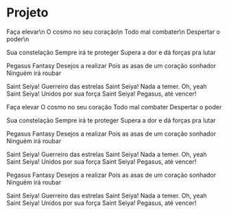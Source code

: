 # Projeto

Faça elevar\n
O cosmo no seu coração\n
Todo mal combater\n
Despertar o poder\n

Sua constelação
Sempre irá te proteger
Supera a dor e dá forças pra lutar

Pegasus Fantasy
Desejos a realizar
Pois as asas de um coração sonhador
Ninguém irá roubar

Saint Seiya!
Guerreiro das estrelas
Saint Seiya!
Nada a temer. Oh, yeah
Saint Seiya!
Unidos por sua força
Saint Seiya!
Pegasus, até vencer!

Faça elevar
O cosmo no seu coração
Todo mal combater
Despertar o poder

Sua constelação
Sempre irá te proteger
Supera a dor e dá forças pra lutar

Pegasus Fantasy
Desejos a realizar
Pois as asas de um coração sonhador
Ninguém irá roubar

Saint Seiya!
Guerreiro das estrelas
Saint Seiya!
Nada a temer. Oh, yeah
Saint Seiya!
Unidos por sua força
Saint Seiya!
Pegasus, até vencer!

Pegasus Fantasy
Desejos a realizar
Pois as asas de um coração sonhador
Ninguém irá roubar

Saint Seiya!
Guerreiro das estrelas
Saint Seiya!
Nada a temer. Oh, yeah
Saint Seiya!
Unidos por sua força
Saint Seiya!
Pegasus, até vencer!
